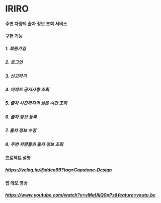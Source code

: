 # IRIRO

#### 주변 차량의 출차 정보 조회 서비스

#### 구현 기능
##### 1. 회원가입
##### 2. 로그인
##### 3. 신고하기
##### 4. 아파트 공지사항 조회
##### 5. 출차 시간까지의 남은 시간 조회
##### 6. 출차 정보 등록
##### 7. 출차 정보 수정
##### 8. 주변 차량들의 출차 정보 조회

#### 프로젝트 설명
##### https://velog.io/@ddeo99?tag=Capstone-Design

#### 앱 데모 영상
##### https://www.youtube.com/watch?v=vMaUljQ0pPs&feature=youtu.be
